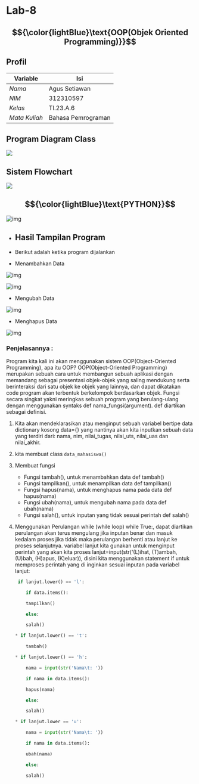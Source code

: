 # Lab-8
## $${\color{lightBlue}\text{OOP(Objek Oriented Programming)}}$$

## Profil
| Variable | Isi |
| -------- | --- |
| *Nama* | Agus Setiawan  |
| *NIM* |  312310597 |
| *Kelas* | TI.23.A.6 |
| *Mata Kuliah* | Bahasa Pemrograman |


## Program Diagram Class
![](gambar/diagramclass.png)


## Sistem Flowchart
![](gambar/flowchart.png)


## $${\color{lightBlue}\text{PYTHON}}$$

![img](gambar/oop.png)

- ##  Hasil Tampilan Program
- Berikut adalah ketika program dijalankan


* Menambahkan Data

![img](gambar/tambah.png)

![img](gambar/tampil.png)


* Mengubah Data

![img](gambar/ubah.png)


* Menghapus Data

![img](gambar/hapus.png)


### Penjelasannya : 

Program kita kali ini akan menggunakan sistem OOP(Object-Oriented Programming), apa itu OOP?
OOP(Object-Oriented Programming) merupakan sebuah cara untuk membangun sebuah aplikasi dengan memandang sebagai presentasi objek-objek yang saling mendukung serta berinteraksi dari satu objek ke objek yang lainnya, dan dapat dikatakan code program akan terbentuk berkelompok berdasarkan objek. 
Fungsi secara singkat yakni meringkas sebuah program yang berulang-ulang dengan menggunakan syntaks def nama_fungsi(argument). def diartikan sebagai definisi.

1. Kita akan mendeklarasikan atau menginput sebuah variabel bertipe data dictionary kosong data={} yang nantinya akan kita inputkan sebuah data yang terdiri dari: nama, nim, nilai_tugas, nilai_uts, nilai_uas dan nilai_akhir.

2. kita membuat class `data_mahasiswa()`

3. Membuat fungsi
    * Fungsi tambah(), untuk menambahkan data def tambah()
    * Fungsi tampilkan(), untuk menampilkan data def tampilkan()
    * Fungsi hapus(nama), untuk menghapus nama pada data def hapus(nama)
    * Fungsi ubah(nama), untuk mengubah nama pada data def ubah(nama)
    * Fungsi salah(), untuk inputan yang tidak sesuai perintah def salah()

4. Menggunakan Perulangan while (while loop)
while True:, dapat diartikan perulangan akan terus mengulang jika inputan benar dan masuk kedalam proses jika tidak maka perulangan berhenti atau lanjut ke proses selanjutnya. 
variabel lanjut kita gunakan untuk menginput perintah yang akan kita proses lanjut=input(str('(L)ihat, (T)ambah, (U)bah, (H)apus, (K)eluar)), disini kita menggunakan statement if untuk memproses perintah yang di inginkan sesuai inputan pada variabel lanjut:
    ```python
     if lanjut.lower() == 'l':

        if data.items():

        tampilkan()

        else:

        salah()

    * if lanjut.lower() == 't':

        tambah()

    * if lanjut.lower() == 'h':

        nama = input(str('Nama\t: '))

        if nama in data.items():

        hapus(nama)

        else:

        salah()

    * if lanjut.lower == 'u':

        nama = input(str('Nama\t: '))

        if nama in data.items():

        ubah(nama)

        else:

        salah()
    ```
